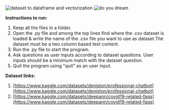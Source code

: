 ![dataset to dataframe and vectorization](https://user-images.githubusercontent.com/61645942/169852857-6a468edb-3402-47e2-8470-1543d756188b.png)
![do you dream](https://user-images.githubusercontent.com/61645942/169852885-f19c1734-fded-4af9-adfb-5af322511b6c.png)

**Instructions to run:**
1. Keep all the files in a folder.
2. Open the .py file and among the top lines find where the .csv dataset is loaded & write the name of the .csv file you want to use as dataset.The dataset must be a two column based text content.
3. Run the .py file to start the program.
4. Ask questions as user inputs according to dataset questions. User inputs should be a minimum match with the dataset question.  
5. Quit the program using "quit" as an user input.

**Dataset links:**
1. [https://www.kaggle.com/datasets/deniston/professional-chatbot](https://www.kaggle.com/datasets/deniston/professional-chatbot)
2. [https://www.kaggle.com/datasets/deepann/covid19-related-faqs](https://www.kaggle.com/datasets/deepann/covid19-related-faqs)
